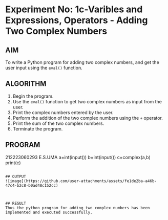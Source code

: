 # Experiment No: 1c-Varibles and Expressions, Operators - Adding Two Complex Numbers

## AIM
To write a Python program for adding two complex numbers, and get the user input using the `eval()` function.

## ALGORITHM
1. Begin the program.
2. Use the `eval()` function to get two complex numbers as input from the user.
3. Print the complex numbers entered by the user.
4. Perform the addition of the two complex numbers using the `+` operator.
5. Print the sum of the two complex numbers.
6. Terminate the program.

## PROGRAM

212223060293
E.S.UMA
a=int(input())
b=int(input())
c=complex(a,b)
print(c)

```

## OUTPUT
![image](https://github.com/user-attachments/assets/fe1de2ba-a46b-47c4-b2c8-b0ad48c152cc)



## RESULT
Thus the python program for adding two complex numbers has been implemented and executed successfully.
